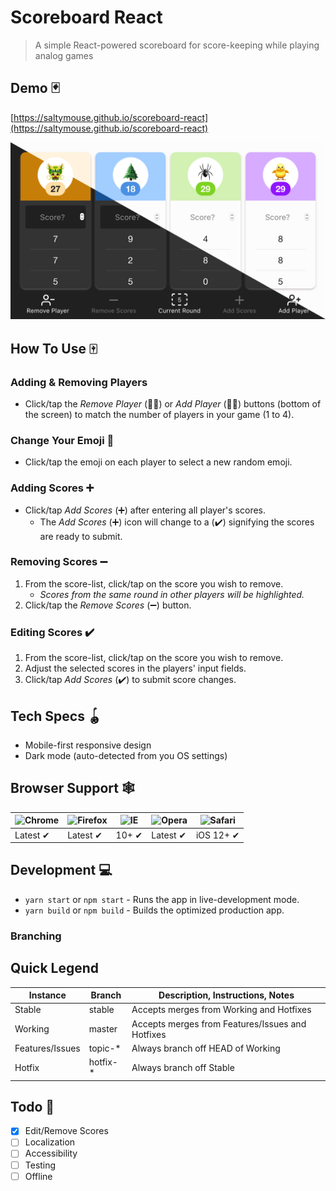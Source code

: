 # Scoreboard React

> A simple React-powered scoreboard for score-keeping while playing analog games

## Demo 🃏

[https://saltymouse.github.io/scoreboard-react](https://saltymouse.github.io/scoreboard-react)

![Scoreboard (mobile size, showing dark/light mode)](/public/darkmode-mobile.png?raw=true "Scoreboard with darkmode!")

## How To Use 🀄️

### Adding & Removing Players

- Click/tap the _Remove Player_ (👤➖) or _Add Player_ (👤➕) buttons (bottom of the screen) to match the number of players in your game (1 to 4).

### Change Your Emoji 🦁

- Click/tap the emoji on each player to select a new random emoji.

### Adding Scores ➕

- Click/tap _Add Scores_ (➕) after entering all player's scores.
  - The _Add Scores_ (➕) icon will change to a (✔️) signifying the scores are ready to submit.

### Removing Scores ➖

1. From the score-list, click/tap on the score you wish to remove.
   - _Scores from the same round in other players will be highlighted._
2. Click/tap the _Remove Scores_ (➖) button.

### Editing Scores ✔️

1. From the score-list, click/tap on the score you wish to remove.
2. Adjust the selected scores in the players' input fields.
3. Click/tap _Add Scores_ (✔️) to submit score changes.

## Tech Specs 🪀

- Mobile-first responsive design
- Dark mode (auto-detected from you OS settings)

## Browser Support 🕸

| ![Chrome](https://raw.githubusercontent.com/alrra/browser-logos/master/src/chrome/chrome_48x48.png) | ![Firefox](https://raw.githubusercontent.com/alrra/browser-logos/master/src/firefox/firefox_48x48.png) | ![IE](https://raw.githubusercontent.com/alrra/browser-logos/master/src/edge/edge_48x48.png) | ![Opera](https://raw.githubusercontent.com/alrra/browser-logos/master/src/opera/opera_48x48.png) | ![Safari](https://raw.githubusercontent.com/alrra/browser-logos/master/src/safari-ios/safari-ios_48x48.png) |
| --------------------------------------------------------------------------------------------------- | ------------------------------------------------------------------------------------------------------ | ------------------------------------------------------------------------------------------- | ------------------------------------------------------------------------------------------------ | ----------------------------------------------------------------------------------------------------------- |
| Latest ✔                                                                                            | Latest ✔                                                                                               | 10+ ✔                                                                                       | Latest ✔                                                                                         | iOS 12+ ✔                                                                                                   |

## Development 💻

- `yarn start` or `npm start` - Runs the app in live-development mode.
- `yarn build` or `npm build` - Builds the optimized production app.

### Branching

## Quick Legend

|Instance|Branch|Description, Instructions, Notes|
|--- |--- |--- |
|Stable|stable|Accepts merges from Working and Hotfixes|
|Working|master|Accepts merges from Features/Issues and Hotfixes|
|Features/Issues|topic-*|Always branch off HEAD of Working|
|Hotfix|hotfix-*|Always branch off Stable|



## Todo 🧩

- [x] Edit/Remove Scores
- [ ] Localization
- [ ] Accessibility
- [ ] Testing
- [ ] Offline
